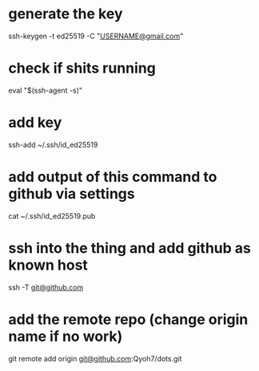 # generate the key
ssh-keygen -t ed25519 -C "USERNAME@gmail.com"

# check if shits running
eval "$(ssh-agent -s)"

# add key
ssh-add ~/.ssh/id_ed25519

# add output of this command to github via settings
cat ~/.ssh/id_ed25519.pub

# ssh into the thing and add github as known host
ssh -T git@github.com

# add the remote repo (change origin name if no work)
git remote add origin git@github.com:Qyoh7/dots.git
